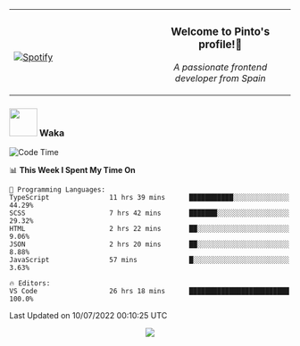 <table width="100%" align="center"> 
  <tr>
  <td width="50%">
      
&nbsp; <br> [![Spotify](https://novatorem-zeta-rust.vercel.app/api/spotify)](https://open.spotify.com/user/novatorem-zeta-rust)

  </td>
  <td width="50%">
    <h3 align="center">Welcome to Pinto's profile!👋</h3>
    <p align="center"><em>A passionate frontend developer from Spain</em></p>
  </td>
  </table>

### <img src="https://media.giphy.com/media/VgCDAzcKvsR6OM0uWg/giphy.gif" width="50"> Waka

  <!--START_SECTION:waka-->
![Code Time](http://img.shields.io/badge/Code%20Time-632%20hrs%2034%20mins-blue)

📊 **This Week I Spent My Time On** 

```text
💬 Programming Languages: 
TypeScript               11 hrs 39 mins      ███████████░░░░░░░░░░░░░░   44.29% 
SCSS                     7 hrs 42 mins       ███████░░░░░░░░░░░░░░░░░░   29.32% 
HTML                     2 hrs 22 mins       ██░░░░░░░░░░░░░░░░░░░░░░░   9.06% 
JSON                     2 hrs 20 mins       ██░░░░░░░░░░░░░░░░░░░░░░░   8.88% 
JavaScript               57 mins             █░░░░░░░░░░░░░░░░░░░░░░░░   3.63%

🔥 Editors: 
VS Code                  26 hrs 18 mins      █████████████████████████   100.0%

```


 Last Updated on 10/07/2022 00:10:25 UTC
<!--END_SECTION:waka-->

<div align="center">
<img src="https://github-readme-stats-gilt-tau.vercel.app/api/top-langs/?username=pinto-hub&layout=compact&theme=dracula" />
</div>
